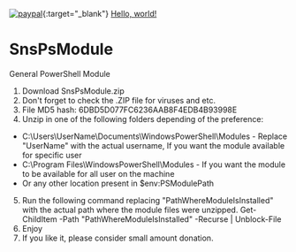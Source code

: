 [![paypal](https://www.paypalobjects.com/en_US/i/btn/btn_donateCC_LG.gif)](https://PayPal.Me/svesavov){:target="_blank"}
<a href="http://example.com/" target="_blank">Hello, world!</a>


# SnsPsModule
General PowerShell Module

1. Download SnsPsModule.zip
2. Don't forget to check the .ZIP file for viruses and etc.
3. File MD5 hash: 6DBD5D077FC6236AAB8F4EDB4B93998E
4. Unzip in one of the following folders depending of the preference:
* C:\Users\UserName\Documents\WindowsPowerShell\Modules - Replace "UserName" with the actual username, If you want the module available for specific user
* C:\Program Files\WindowsPowerShell\Modules - If you want the module to be available for all user on the machine
* Or any other location present in $env:PSModulePath
5. Run the following command replacing "PathWhereModuleIsInstalled" with the actual path where the module files were unzipped.
Get-ChildItem -Path "PathWhereModuleIsInstalled" -Recurse | Unblock-File
6. Enjoy
7. If you like it, please consider small amount donation.

